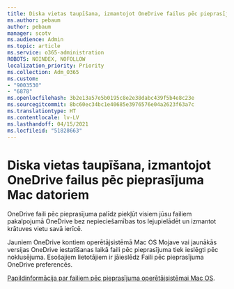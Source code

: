 ```yaml
---
title: Diska vietas taupīšana, izmantojot OneDrive failus pēc pieprasījuma Mac datoriem
ms.author: pebaum
author: pebaum
manager: scotv
ms.audience: Admin
ms.topic: article
ms.service: o365-administration
ROBOTS: NOINDEX, NOFOLLOW
localization_priority: Priority
ms.collection: Adm_O365
ms.custom:
- "9003530"
- "6878"
ms.openlocfilehash: 3b2e13a57e5b0195c8e2e38dabc439f5b4e8c23e
ms.sourcegitcommit: 8bc60ec34bc1e40685e3976576e04a2623f63a7c
ms.translationtype: HT
ms.contentlocale: lv-LV
ms.lasthandoff: 04/15/2021
ms.locfileid: "51828663"
---
```

# <a name="save-disk-space-with-onedrive-files-on-demand-for-mac"></a>Diska vietas taupīšana, izmantojot OneDrive failus pēc pieprasījuma Mac datoriem

OneDrive faili pēc pieprasījuma palīdz piekļūt visiem jūsu failiem pakalpojumā OneDrive bez nepieciešamības tos lejupielādēt un izmantot krātuves vietu savā ierīcē.  

Jauniem OneDrive kontiem operētājsistēmā Mac OS Mojave vai jaunākās versijas OneDrive iestatīšanas laikā faili pēc pieprasījuma tiek ieslēgti pēc noklusējuma. Esošajiem lietotājiem ir jāieslēdz Faili pēc pieprasījuma OneDrive preferencēs.  

[Papildinformācija par failiem pēc pieprasījuma operētājsistēmai Mac OS](https://support.microsoft.com/office/529f6d53-e572-4922-a585-e7a318c135f0).
